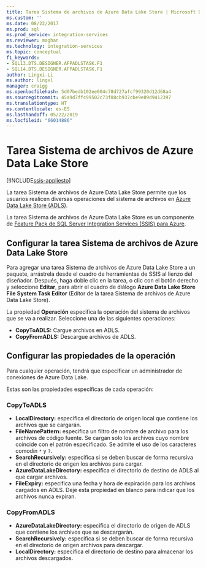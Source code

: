 ```yaml
---
title: Tarea Sistema de archivos de Azure Data Lake Store | Microsoft Docs
ms.custom: ''
ms.date: 08/22/2017
ms.prod: sql
ms.prod_service: integration-services
ms.reviewer: maghan
ms.technology: integration-services
ms.topic: conceptual
f1_keywords:
- SQL13.DTS.DESIGNER.AFPADLSTASK.F1
- SQL14.DTS.DESIGNER.AFPADLSTASK.F1
author: Lingxi-Li
ms.author: lingxl
manager: craigg
ms.openlocfilehash: 5d07bedb102ee004c78d727afcf99320d12d68a4
ms.sourcegitcommit: 45a9d7ffc99502c73f08cb937cbe9e89d9412397
ms.translationtype: HT
ms.contentlocale: es-ES
ms.lasthandoff: 05/22/2019
ms.locfileid: "66014886"
---
```

# <a name="azure-data-lake-store-file-system-task"></a>Tarea Sistema de archivos de Azure Data Lake Store

[!INCLUDE[ssis-appliesto](../../includes/ssis-appliesto-ssvrpluslinux-asdb-asdw-xxx.md)]



La tarea Sistema de archivos de Azure Data Lake Store permite que los usuarios realicen diversas operaciones del sistema de archivos en [Azure Data Lake Store (ADLS)](https://azure.microsoft.com/services/data-lake-store/).

La tarea Sistema de archivos de Azure Data Lake Store es un componente de [Feature Pack de SQL Server Integration Services (SSIS) para Azure](../../integration-services/azure-feature-pack-for-integration-services-ssis.md).

## <a name="configure-the-azure-data-lake-store-file-system-task"></a>Configurar la tarea Sistema de archivos de Azure Data Lake Store

Para agregar una tarea Sistema de archivos de Azure Data Lake Store a un paquete, arrástrela desde el cuadro de herramientas de SSIS al lienzo del diseñador. Después, haga doble clic en la tarea, o clic con el botón derecho y seleccione **Editar**, para abrir el cuadro de diálogo **Azure Data Lake Store File System Task Editor** (Editor de la tarea Sistema de archivos de Azure Data Lake Store).

La propiedad **Operación** especifica la operación del sistema de archivos que se va a realizar. Seleccione una de las siguientes operaciones:

- **CopyToADLS:** Cargue archivos en ADLS.
- **CopyFromADLS:** Descargue archivos de ADLS.

## <a name="configure-the-properties-for-the-operation"></a>Configurar las propiedades de la operación
Para cualquier operación, tendrá que especificar un administrador de conexiones de Azure Data Lake.

Estas son las propiedades específicas de cada operación:

### <a name="copytoadls"></a>CopyToADLS
- **LocalDirectory:** especifica el directorio de origen local que contiene los archivos que se cargarán.
- **FileNamePattern:** especifica un filtro de nombre de archivo para los archivos de código fuente. Se cargan solo los archivos cuyo nombre coincide con el patrón especificado. Se admite el uso de los caracteres comodín `*` y `?`.
- **SearchRecursively:** especifica si se deben buscar de forma recursiva en el directorio de origen los archivos para cargar.
- **AzureDataLakeDirectory:** especifica el directorio de destino de ADLS al que cargar archivos.
- **FileExpiry:** especifica una fecha y hora de expiración para los archivos cargados en ADLS. Deje esta propiedad en blanco para indicar que los archivos nunca expiran.

### <a name="copyfromadls"></a>CopyFromADLS
- **AzureDataLakeDirectory:** especifica el directorio de origen de ADLS que contiene los archivos que se descargarán.
- **SearchRecursively:** especifica si se deben buscar de forma recursiva en el directorio de origen archivos para descargar.
- **LocalDirectory:** especifica el directorio de destino para almacenar los archivos descargados.
